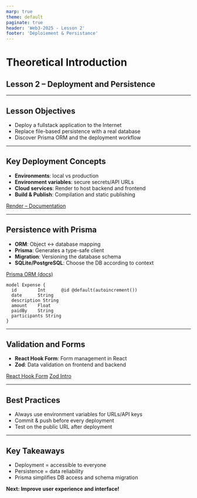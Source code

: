 ```yaml
---
marp: true
theme: default
paginate: true
header: 'Web3-2025 - Lesson 2'
footer: 'Déploiement & Persistance'
---
```


# Theoretical Introduction

## Lesson 2 – Deployment and Persistence

---

## Lesson Objectives

- Deploy a fullstack application to the Internet
- Replace file-based persistence with a real database
- Discover Prisma ORM and the deployment workflow

---

## Key Deployment Concepts

- **Environments**: local vs production
- **Environment variables**: secure secrets/API URLs
- **Cloud services**: Render to host backend and frontend
- **Build & Publish**: Compilation and static publishing

[Render – Documentation](https://render.com/docs)

---

## Persistence with Prisma

- **ORM**: Object ↔ database mapping
- **Prisma**: Generates a type-safe client
- **Migration**: Versioning the database schema
- **SQLite/PostgreSQL**: Choose the DB according to context

[Prisma ORM (docs)](https://www.prisma.io/docs/orm/overview/introduction/what-is-prisma)

```prisma
model Expense {
  id        Int      @id @default(autoincrement())
  date      String
  description String
  amount    Float
  paidBy    String
  participants String
}
```

---

## Validation and Forms

- **React Hook Form**: Form management in React
- **Zod**: Data validation on frontend and backend

[React Hook Form](https://react-hook-form.com/)
[Zod Intro](https://zod.dev/)

---

## Best Practices

- Always use environment variables for URLs/API keys
- Commit & push before every deployment
- Test on the public URL after deployment

---

## Key Takeaways

- Deployment = accessible to everyone
- Persistence = data reliability
- Prisma simplifies DB access and schema migration

**Next: Improve user experience and interface!**
